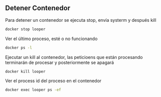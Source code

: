 ## Detener Contenedor

Para detener un contenedor se ejecuta stop, envía systerm y después kill

```bash
docker stop looper
```

Ver el último proceso, esté o no funcionando

```bash
docker ps -l 
```

Ejecutar un kill al contenedor, las peticioens que están procesando terminarán de procesar y posteriormente se apagará

```bash
docker kill looper 
```

Ver el process id del proceso en el contenedor

```bash
docker exec looper ps -ef
```